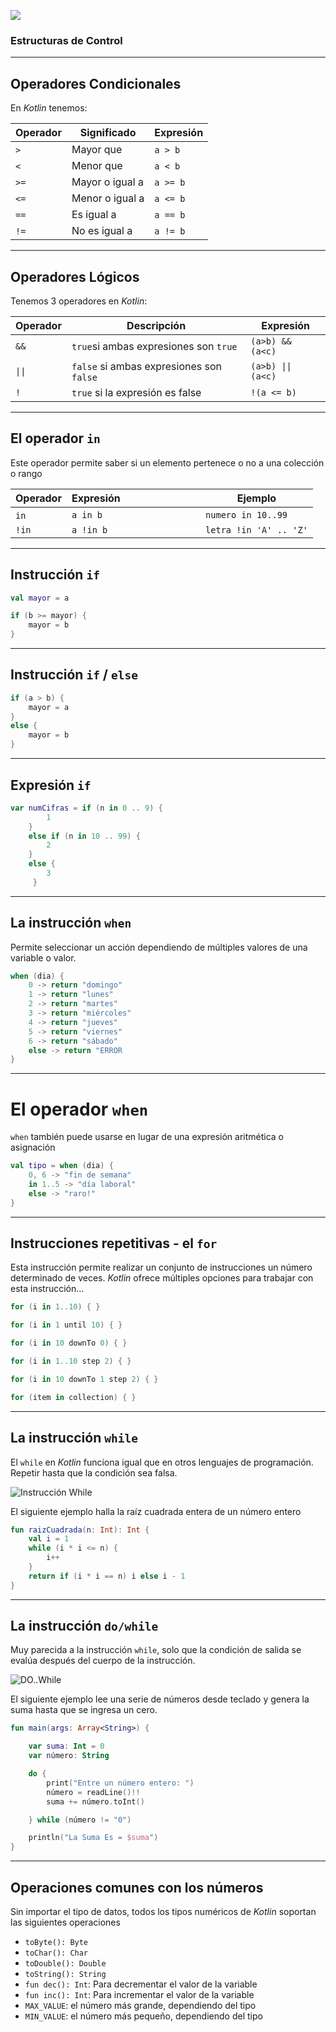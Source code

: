 ![](https://kotlinlang.org/assets/images/twitter-card/kotlin_800x320.png)

### Estructuras de Control

---

## Operadores Condicionales

En *Kotlin* tenemos:

| Operador | Significado     | Expresión |
|----------|-----------------|-----------|
| `>`        | Mayor que       | `a > b`     |
| `<`        | Menor que       | `a < b`     |
| `>=`       | Mayor o igual a | `a >= b`    |
| `<=`       | Menor o igual a | `a <= b`    |
| `==`       | Es igual a      | `a == b`    |
| `!=`       | No es igual a   | `a != b`    |

---

## Operadores Lógicos

Tenemos 3 operadores en *Kotlin*:

| Operador | Descripción                              | Expresión        |
|----------|------------------------------------------|------------------|
| `&&`     | `true`si ambas expresiones son `true`    | `(a>b) && (a<c)` |
| `\|\|`   | `false` si ambas expresiones son `false` | `(a>b) \|\| (a<c)` |
| `!`      | `true` si la expresión es false          | `!(a <= b)`      |

---

## El operador `in`

Este operador permite saber si un elemento pertenece o no a una colección o rango


| Operador | Expresión                              | Ejemplo |
|----------|------------------------------------------|------------------|
| `in`     | `a in b` | `numero in 10..99` |
| `!in`    | `a !in b` | `letra !in 'A' .. 'Z'` |

---

## Instrucción `if`

```kotlin
val mayor = a

if (b >= mayor) {
    mayor = b
}
```

---

## Instrucción `if` / `else`

```kotlin
if (a > b) {
    mayor = a
}
else {
    mayor = b
}
```

---

## Expresión `if` 

```kotlin
var numCifras = if (n in 0 .. 9) {
        1
    }
    else if (n in 10 .. 99) {
        2
    }
    else {
        3
     }
```
---

## La instrucción `when`

Permite seleccionar un acción dependiendo de múltiples valores de una variable o valor.

```kotlin
when (dia) {
    0 -> return "domingo"
    1 -> return "lunes"
    2 -> return "martes"
    3 -> return "miércoles"
    4 -> return "jueves"
    5 -> return "viernes"
    6 -> return "sábado"
    else -> return "ERROR
}
```
---

# El operador `when`

`when` también puede usarse en lugar de una expresión aritmética o asignación 
```kotlin
val tipo = when (dia) {
    0, 6 -> "fin de semana"
    in 1..5 -> "día laboral"
    else -> "raro!"
}
```

---

## Instrucciones repetitivas - el `for`

Esta instrucción permite realizar un conjunto de instrucciones un número determinado de veces. *Kotlin* ofrece múltiples
opciones para trabajar con esta instrucción...

```kotlin
for (i in 1..10) { }

for (i in 1 until 10) { }

for (i in 10 downTo 0) { }

for (i in 1..10 step 2) { }

for (i in 10 downTo 1 step 2) { }

for (item in collection) { }
```

---

## La instrucción `while`

El `while` en *Kotlin*  funciona igual que en otros lenguajes de programación. Repetir hasta que la condición sea falsa.

![Instrucción While](https://cdn.programiz.com/sites/tutorial2program/files/kotlin-while-loop-flowchart.jpg)

El siguiente ejemplo halla la raíz cuadrada entera de un número entero

```kotlin
fun raizCuadrada(n: Int): Int {
    val i = 1
    while (i * i <= n) {
        i++
    }
    return if (i * i == n) i else i - 1
}
```

---

## La instrucción `do/while`

Muy parecida a la instrucción `while`, solo que la condición de salida se evalúa después del cuerpo de la instrucción.

![DO..While](https://cdn.programiz.com/sites/tutorial2program/files/kotlin-do-while-loop.jpg)

El siguiente ejemplo lee una serie de números desde teclado y genera la suma hasta que se ingresa un cero.

```kotlin
fun main(args: Array<String>) {

    var suma: Int = 0
    var número: String

    do {
        print("Entre un número entero: ")
        número = readLine()!!
        suma += número.toInt()

    } while (número != "0")

    println("La Suma Es = $suma")
}
```

---

## Operaciones comunes con los números

Sin importar el tipo de datos, todos los tipos numéricos de *Kotlin*  soportan las siguientes operaciones

- `toByte(): Byte`
- `toChar(): Char`
- `toDouble(): Double`
- `toString(): String`
- `fun dec(): Int`: Para decrementar el valor de la variable
- `fun inc(): Int`: Para incrementar el valor de la variable
- `MAX_VALUE`: el número más grande, dependiendo del tipo
- `MIN_VALUE`: el número más pequeño, dependiendo del tipo

